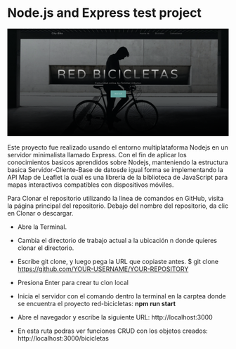 # Node.js and Express test project

![The console](https://github.com/juankarlos999/projecNodejs/blob/master/red-bicicletas/public/img/page_example.png)


Este proyecto fue realizado usando el entorno multiplataforma Nodejs en un servidor minimalista llamado Express. Con el fin de aplicar los conocimientos basicos 
aprendidos sobre Nodejs, manteniendo la estructura basica Servidor-Cliente-Base de datosde igual forma se implementando la API Map de Leaflet la cual es una libreria de la biblioteca de JavaScript para mapas interactivos compatibles con dispositivos móviles.

Para Clonar el repositorio utilizando la línea de comandos
en GitHub, visita la página principal del repositorio.
Debajo del nombre del repositorio, da clic en Clonar o descargar.

* Abre la Terminal.
* Cambia el directorio de trabajo actual a la ubicación n donde quieres clonar el directorio.
* Escribe git clone, y luego pega la URL que copiaste antes.
  $ git clone https://github.com/YOUR-USERNAME/YOUR-REPOSITORY

* Presiona Enter para crear tu clon local 

* Inicia el servidor con el comando dentro la terminal en la carptea donde se encuentra el proyecto red-bicicletas:
  **npm run start**

* Abre el navegador y escribe la siguiente URL:
  http://localhost:3000

* En esta ruta podras ver funciones CRUD con los objetos creados:
  http://localhost:3000/bicicletas
